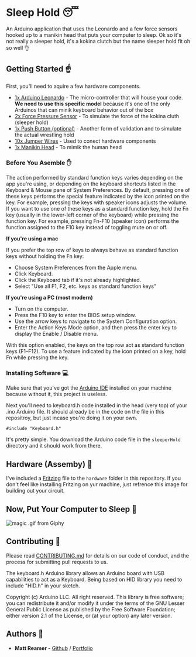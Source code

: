 # Sleep Hold :sleeping:

An Arduino application that uses the Leonardo and a few force sensors hooked up to a manikin head that puts your computer to sleep. Ok so it's not really a sleeper hold, it's a kokina clutch but the name sleeper hold fit oh so well :ok_hand:

## Getting Started :point_up:

First, you'll need to aquire a few hardware components.

* [1x Arduino Leonardo](https://www.sparkfun.com/products/11286) - The micro-controller that will house your code. **We need to use this specific model** because it's one of the only Arduinos that can minik keyboard behavior out of the box
* [2x Force Pressure Sensor](https://www.sparkfun.com/products/11207) - To simulate the force of the kokina cluth (sleeper hold)
* [1x Push Button (optional)](https://www.sparkfun.com/products/10439) - Another form of validation and to simulate the actual wrestling hold
* [10x Jumper Wires](https://www.sparkfun.com/products/9194) - Used to conect hardware components
* [1x Manikin Head](https://www.amazon.com/Wrisky-Styrofoam-Mannequin-Manikin-Glasses/dp/B01HUVPXIK/ref=sr_1_sc_2?s=arts-crafts&ie=UTF8&qid=1480269767&sr=1-2-spell&keywords=male+manakin+head) - To mimik the human head

### Before You Asemble :raised_hand:

The action performed by standard function keys varies depending on the app you're using, or depending on the keyboard shortcuts listed in the Keyboard & Mouse pane of System Preferences. By default, pressing one of these keys performs the special feature indicated by the icon printed on the key. For example, pressing the keys with speaker icons adjusts the volume. If you want to use one of these keys as a standard function key, hold the Fn key (usually in the lower-left corner of the keyboard) while pressing the function key. For example, pressing Fn-F10 (speaker icon) performs the function assigned to the F10 key instead of toggling mute on or off.

**If you're using a mac**

If you prefer the top row of keys to always behave as standard function keys without holding the Fn key:

* Choose System Preferences from the Apple menu.
* Click Keyboard.
* Click the Keyboard tab if it's not already highlighted.
* Select "Use all F1, F2, etc. keys as standard function keys"


**If you're using a PC (most modern)**

* Turn on the computer.
* Press the F10 key to enter the BIOS setup window.
* Use the arrow keys to navigate to the System Configuration option.
* Enter the Action Keys Mode option, and then press the enter key to display the Enable / Disable menu.

With this option enabled, the keys on the top row act as standard function keys (F1–F12). To use a feature indicated by the icon printed on a key, hold Fn while pressing the key.


### Installing Software :computer:

Make sure that you've got the [Arduino IDE](https://www.arduino.cc/en/Main/Software) installed on your machine because without it, this project is useless.

Next you'll need to keyboard.h code installed in the head (very top) of your .ino Arduino file. It should already be in the code on the file in this repositroy, but just incase you're doing it on your own.

```
#include "Keyboard.h"
```

It's pretty simple. You download the Arduino code file in the ``` sleeperHold ``` directory and it should work from there.


## Hardware (Assemby) :electric_plug:

I've included a [Fritzing](http://fritzing.org/home/) file to the ```hardware``` folder in this repository. If you don't feel like installing Fritzing on yur machine, just refrence this image for building out your circuit.

<!-- ![magic .gif from Giphy](http://i.giphy.com/11mZ7LKLGhkwaA.gif )-->

## Now, Put Your Computer to Sleep :tada:

![magic .gif from Giphy](http://i.giphy.com/11mZ7LKLGhkwaA.gif)

## Contributing :pray:

Please read [CONTRIBUTING.md](https://gist.github.com/PurpleBooth/b24679402957c63ec426) for details on our code of conduct, and the process for submitting pull requests to us.

The keyboard.h Arduino library allows an Arduino board with USB capabilities to act as a Keyboard. Being based on HID library you need to include "HID.h" in your sketch.

Copyright (c) Arduino LLC. All right reserved.
This library is free software; you can redistribute it and/or modify it under the terms of the GNU Lesser General Public License as published by the Free Software Foundation; either version 2.1 of the License, or (at your option) any later version.

<!-- ## Versioning :memo: -->

## Authors :pencil:

* **Matt Reamer** - [Github](https://github.com/iamtheream) / [Portfolio](http://iamtheream.io)

<!-- ## License :page_with_curl:

This project is licensed under the MIT License - see the [LICENSE.md](LICENSE.md) file for details -->

